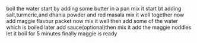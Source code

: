 boil the water
start by adding some butter in a pan 
mix it 
start bt adding salt,turmeric,and dhania powder and red masala 
mix it well together
now add maggie flavour packet
now mix it well
then add some of the water which is boiled
later add sauce(optional)then mix it
add the maggie noddles
let it boil for 5 minutes
finally maggie is ready
